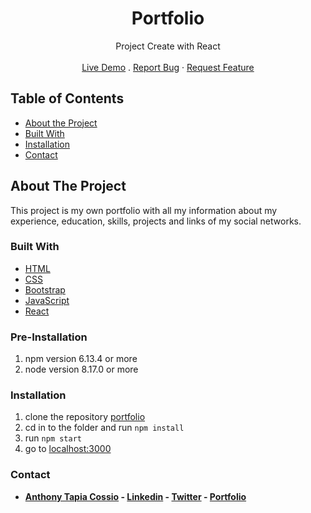 <p align="center">
  <h1 align="center">Portfolio</h1>

  <p align="center">
    Project Create with React
    <br>
    <br>
    <a href="https://portfolio-anthony.herokuapp.com/" target="_blank">Live Demo</a>
    .
    <a href="https://github.com/AnthonyTC89/portfolio/issues">Report Bug</a>
    ·
    <a href="https://github.com/AnthonyTC89/portfolio/issues">Request Feature</a>
  </p>
</p>


<!-- TABLE OF CONTENTS -->
## Table of Contents

* [About the Project](#about-the-project)
* [Built With](#built-with)
* [Installation](#installation)
* [Contact](#Contact)

<!-- ABOUT THE PROJECT -->
## About The Project

This project is my own portfolio with all my information about my experience, education, skills, projects and links of my social networks.

### Built With
* [HTML](https://www.w3.org/html/)
* [CSS](https://www.w3.org/Style/CSS/)
* [Bootstrap](https://getbootstrap.com/)
* [JavaScript](https://www.javascript.com/)
* [React](https://reactjs.org/)

### Pre-Installation
  1. npm version 6.13.4 or more
  2. node version 8.17.0 or more

### Installation
  1. clone the repository [portfolio](https://github.com/AnthonyTC89/portfolio)
  2. cd in to the folder and run `npm install`
  3. run `npm start`
  7. go to [localhost:3000](http://localhost:3000)

### Contact

* **[Anthony Tapia Cossio](https://github.com/AnthonyTC89) - [Linkedin](linkedin.com/in/anthony-tapia-cossio) - [Twitter](https://twitter.com/ptonypTC) - [Portfolio](https://portfolio-anthony.herokuapp.com/)**
